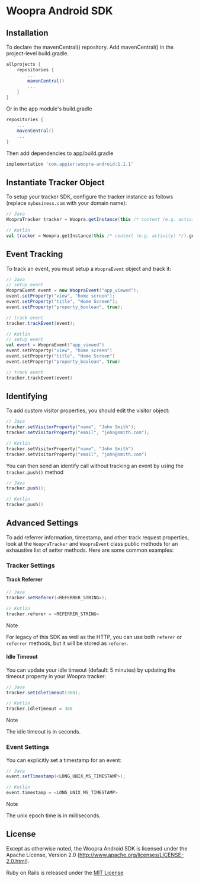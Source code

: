 # Woopra Android SDK

## Installation

To declare the mavenCentral() repository. Add mavenCentral() in the project-level build.gradle.
``` gradle
allprojects {
    repositories {
        ...
        mavenCentral()
        ...
    }
}
```

Or in the app module's build.gradle
``` gradle
repositories {
    ...
    mavenCentral()
    ...
}
```

Then add dependencies to app/build.gradle
``` gradle
implementation 'com.appier:woopra-android:1.1.1'
```

## Instantiate Tracker Object

To setup your tracker SDK, configure the tracker instance as follows (replace `mybusiness.com` with your domain name):

``` java
// Java
WoopraTracker tracker = Woopra.getInstance(this /* context (e.g. activity) */).getTracker("mybusiness.com");
```

``` kotlin
// Kotlin
val tracker = Woopra.getInstance(this /* context (e.g. activity) */).getTracker("mybusiness.com")
```

## Event Tracking

To track an event, you must setup a `WoopraEvent` object and track it:

``` java
// Java
// setup event
WoopraEvent event = new WoopraEvent("app_viewed");
event.setProperty("view", "home screen");
event.setProperty("title", "Home Screen");
event.setProperty("property_boolean", true);

// track event
tracker.trackEvent(event);
```

``` kotlin
// Kotlin
// setup event
val event = WoopraEvent("app_viewed")
event.setProperty("view", "home screen")
event.setProperty("title", "Home Screen")
event.setProperty("property_boolean", true)

// track event
tracker.trackEvent(event)
```

## Identifying

To add custom visitor properties, you should edit the visitor object:

``` java
// Java
tracker.setVisitorProperty("name", "John Smith");
tracker.setVisitorProperty("email", "john@smith.com");
```

``` kotlin
// Kotlin
tracker.setVisitorProperty("name", "John Smith")
tracker.setVisitorProperty("email", "john@smith.com")
```

You can then send an identify call without tracking an event by using the `tracker.push()` method

``` java
// Java
tracker.push();
```

``` kotlin
// Kotlin
tracker.push()
```

## Advanced Settings

To add referrer information, timestamp, and other track request properties, look at the `WoopraTracker` and `WoopraEvent` class public methods for an exhaustive list of setter methods.  Here are some common examples:

### Tracker Settings

#### Track Referrer

``` java
// Java
tracker.setReferer(<REFERRER_STRING>);
```

``` kotlin
// Kotlin
tracker.referer = <REFERRER_STRING>
```

> [!NOTE]
> For legacy of this SDK as well as the HTTP, you can use both `referer` or `referrer` methods, but it will be stored as `referer`.

#### Idle Timeout

You can update your idle timeout (default: 5 minutes) by updating the timeout property in your Woopra tracker:

``` java
// Java
tracker.setIdleTimeout(360);
```

``` kotlin
// Kotlin
tracker.idleTimeout = 360
```

> [!NOTE]
> The idle timeout is in seconds.

### Event Settings

You can explicitly set a timestamp for an event:

``` java
// Java
event.setTimestamp(<LONG_UNIX_MS_TIMESTAMP>);
```

``` kotlin
// Kotlin
event.timestamp = <LONG_UNIX_MS_TIMESTAMP>
```

> [!NOTE]
> The unix epoch time is in milliseconds.

## License

Except as otherwise noted, the Woopra Android SDK is licensed under the Apache License, Version 2.0 (http://www.apache.org/licenses/LICENSE-2.0.html).

Ruby on Rails is released under the [MIT License](http://www.opensource.org/licenses/MIT)

